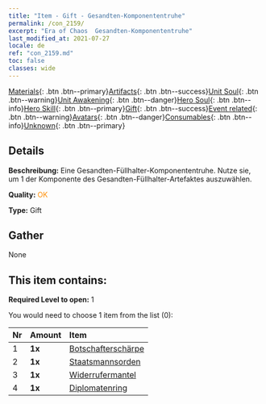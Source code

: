 ```yaml
---
title: "Item - Gift - Gesandten-Komponententruhe"
permalink: /con_2159/
excerpt: "Era of Chaos  Gesandten-Komponententruhe"
last_modified_at: 2021-07-27
locale: de
ref: "con_2159.md"
toc: false
classes: wide
---
```

 [Materials](/ItemsDE/){: .btn .btn--primary}[Artifacts](/ItemsDE/Artifacts/){: .btn .btn--success}[Unit Soul](/ItemsDE/UnitSoul/){: .btn .btn--warning}[Unit Awakening](/ItemsDE/UnitAwakening/){: .btn .btn--danger}[Hero Soul](/ItemsDE/HeroSoul/){: .btn .btn--info}[Hero Skill](/ItemsDE/HeroSkill/){: .btn .btn--primary}[Gift](/ItemsDE/Gift/){: .btn .btn--success}[Event related](/ItemsDE/Events/){: .btn .btn--warning}[Avatars](/ItemsDE/Avatars/){: .btn .btn--danger}[Consumables](/ItemsDE/Consumables/){: .btn .btn--info}[Unknown](/ItemsDE/Unknown/){: .btn .btn--primary}

## Details
 **Beschreibung:** Eine Gesandten-Füllhalter-Komponententruhe. Nutze sie, um 1 der Komponente des Gesandten-Füllhalter-Artefaktes auszuwählen.

 **Quality:** <span style="color: #FF8C00">OK</span>

 **Type:** Gift

## Gather

  None

## This item contains:

 **Required Level to open:** 1

 You would need to choose 1 item from the list (0):

  | Nr | Amount |     Item    |
  |:---|:-------|:------------|
  | 1 |  **1x** | [Botschafterschärpe](/de/Items/art_2154/) |  | 
  | 2 |  **1x** | [Staatsmannsorden](/de/Items/art_2155/) |  | 
  | 3 |  **1x** | [Widerrufermantel](/de/Items/art_2156/) |  | 
  | 4 |  **1x** | [Diplomatenring](/de/Items/art_2157/) |  | 
